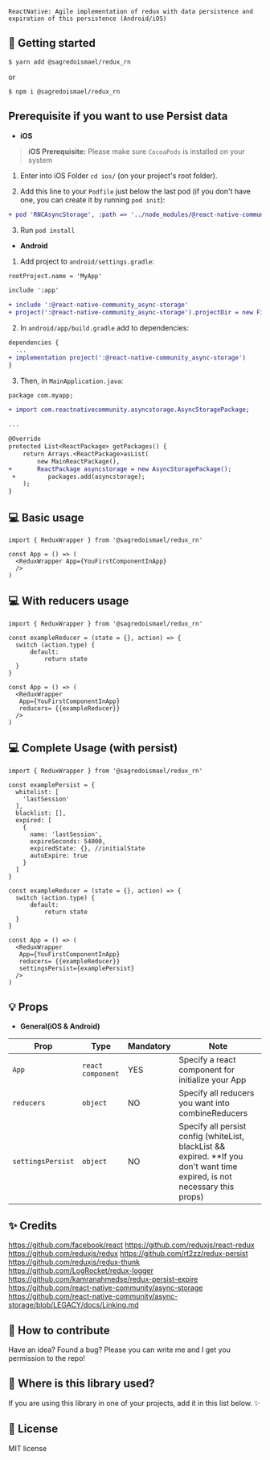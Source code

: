 
    ReactNative: Agile implementation of redux with data persistence and expiration of this persistence (Android/iOS)


## 📖 Getting started

`$ yarn add @sagredoismael/redux_rn`

or 

`$ npm i @sagredoismael/redux_rn`


## **Prerequisite if you want to use Persist data**

- **iOS**

> **iOS Prerequisite:** Please make sure `CocoaPods` is installed on your system

1. Enter into iOS Folder `cd ios/` (on your project's root folder).

2. Add this line to your `Podfile` just below the last pod (if you don't have one, you can create it by running `pod init`):

```diff
+ pod 'RNCAsyncStorage', :path => '../node_modules/@react-native-community/async-storage'
```

3. Run `pod install`
  
  
- **Android**

1. Add project to `android/settings.gradle`:
```diff
rootProject.name = 'MyApp'

include ':app'

+ include ':@react-native-community_async-storage'
+ project(':@react-native-community_async-storage').projectDir = new File(rootProject.projectDir, '../node_modules/@react-native-community/async-storage/android')
  ```

2. In `android/app/build.gradle` add to dependencies:
```diff
dependencies {
  ...
+ implementation project(':@react-native-community_async-storage')
}
  ```

3. Then, in `MainApplication.java`:
```diff
package com.myapp;

+ import com.reactnativecommunity.asyncstorage.AsyncStoragePackage;

...

@Override
protected List<ReactPackage> getPackages() {
    return Arrays.<ReactPackage>asList(
        new MainReactPackage(),
+       ReactPackage asyncstorage = new AsyncStoragePackage();
 +         packages.add(asyncstorage);
    );
}
```


## 💻 Basic usage

```
import { ReduxWrapper } from '@sagredoismael/redux_rn'

const App = () => (
  <ReduxWrapper App={YouFirstComponentInApp}
  />
)
```


## 💻 With reducers usage

```
import { ReduxWrapper } from '@sagredoismael/redux_rn'

const exampleReducer = (state = {}, action) => {
  switch (action.type) {
      default:
          return state
  }
}

const App = () => (
  <ReduxWrapper 
   App={YouFirstComponentInApp}
   reducers= {{exampleReducer}}
  />
)
```


## 💻 Complete Usage (with persist)

```
import { ReduxWrapper } from '@sagredoismael/redux_rn'

const examplePersist = {
  whitelist: [
    'lastSession'
  ],
  blacklist: [],
  expired: [
    {
      name: 'lastSession',
      expireSeconds: 54000,
      expiredState: {}, //initialState
      autoExpire: true
    }
  ]
}

const exampleReducer = (state = {}, action) => {
  switch (action.type) {
      default:
          return state
  }
}

const App = () => (
  <ReduxWrapper 
   App={YouFirstComponentInApp}
   reducers= {{exampleReducer}}
   settingsPersist={examplePersist}
  />
)
```


## 💡 Props

- **General(iOS & Android)**

| Prop                   | Type                | Mandatory | Note                                             |
| ---------------------- | ------------------- | ------- | ------------------------------------------------ |
| `App`     | `react component`            |   YES      | Specify a react component for initialize your App |
| `reducers`                | `object`            |    NO     | Specify all reducers you want into combineReducers
| `settingsPersist`          | `object`            |    NO     | Specify all persist config (whiteList, blackList && expired. **If you don't want time expired, is not necessary this props)    |


## ✨ Credits
https://github.com/facebook/react
https://github.com/reduxjs/react-redux
https://github.com/reduxjs/redux
https://github.com/rt2zz/redux-persist
https://github.com/reduxjs/redux-thunk
https://github.com/LogRocket/redux-logger
https://github.com/kamranahmedse/redux-persist-expire
https://github.com/react-native-community/async-storage
https://github.com/react-native-community/async-storage/blob/LEGACY/docs/Linking.md

## 🤔 How to contribute
Have an idea? Found a bug? Please you can write me and I get you permission to the repo!
## 💫 Where is this library used?
If you are using this library in one of your projects, add it in this list below. ✨


## 📜 License
MIT license
